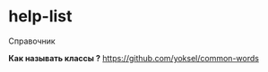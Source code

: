 # help-list
Справочник

<strong>Как называть классы ?</strong>
https://github.com/yoksel/common-words

